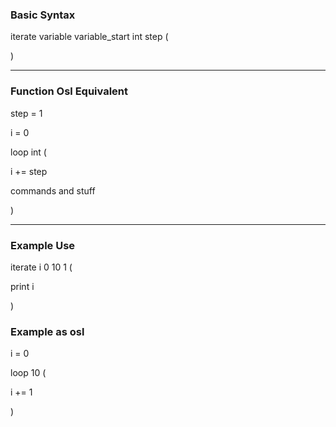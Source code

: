### Basic Syntax

iterate variable variable_start int step (

)

---

### Function Osl Equivalent

step = 1

i = 0

loop int (

i += step

commands and stuff

)

---

### Example Use

iterate i 0 10 1 (

print i

)

### Example as osl

i = 0

loop 10 (

i += 1

)
